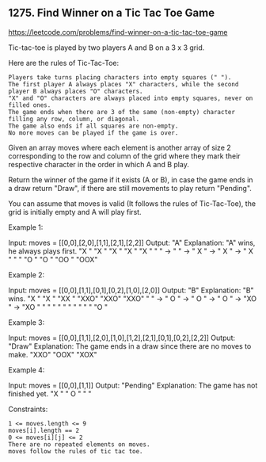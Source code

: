 ## 1275. Find Winner on a Tic Tac Toe Game

https://leetcode.com/problems/find-winner-on-a-tic-tac-toe-game

Tic-tac-toe is played by two players A and B on a 3 x 3 grid.

Here are the rules of Tic-Tac-Toe:

    Players take turns placing characters into empty squares (" ").
    The first player A always places "X" characters, while the second player B always places "O" characters.
    "X" and "O" characters are always placed into empty squares, never on filled ones.
    The game ends when there are 3 of the same (non-empty) character filling any row, column, or diagonal.
    The game also ends if all squares are non-empty.
    No more moves can be played if the game is over.

Given an array moves where each element is another array of size 2 corresponding to the row and column of the grid where they mark their respective character in the order in which A and B play.

Return the winner of the game if it exists (A or B), in case the game ends in a draw return "Draw", if there are still movements to play return "Pending".

You can assume that moves is valid (It follows the rules of Tic-Tac-Toe), the grid is initially empty and A will play first.

Example 1:

Input: moves = [[0,0],[2,0],[1,1],[2,1],[2,2]]
Output: "A"
Explanation: "A" wins, he always plays first.
"X " "X " "X " "X " "X "
" " -> " " -> " X " -> " X " -> " X "
" " "O " "O " "OO " "OOX"

Example 2:

Input: moves = [[0,0],[1,1],[0,1],[0,2],[1,0],[2,0]]
Output: "B"
Explanation: "B" wins.
"X " "X " "XX " "XXO" "XXO" "XXO"
" " -> " O " -> " O " -> " O " -> "XO " -> "XO "
" " " " " " " " " " "O "

Example 3:

Input: moves = [[0,0],[1,1],[2,0],[1,0],[1,2],[2,1],[0,1],[0,2],[2,2]]
Output: "Draw"
Explanation: The game ends in a draw since there are no moves to make.
"XXO"
"OOX"
"XOX"

Example 4:

Input: moves = [[0,0],[1,1]]
Output: "Pending"
Explanation: The game has not finished yet.
"X "
" O "
" "

Constraints:

    1 <= moves.length <= 9
    moves[i].length == 2
    0 <= moves[i][j] <= 2
    There are no repeated elements on moves.
    moves follow the rules of tic tac toe.
